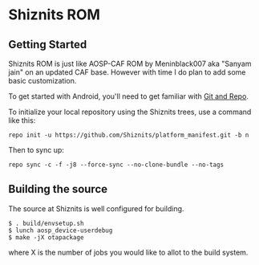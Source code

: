 Shiznits ROM
===========

Getting Started
---------------

Shiznits ROM is just like AOSP-CAF ROM by Meninblack007 aka "Sanyam jain" on an updated CAF base.
However with time I do plan to add some basic customization.

To get started with Android, you'll need to get
familiar with [Git and Repo](http://source.android.com/source/using-repo.html).

To initialize your local repository using the Shiznits trees, use a command like this:

    repo init -u https://github.com/Shiznits/platform_manifest.git -b n

Then to sync up:

    repo sync -c -f -j8 --force-sync --no-clone-bundle --no-tags

Building the source
---------------

The source at Shiznits is well configured for building.

    $ . build/envsetup.sh
    $ lunch aosp_device-userdebug
    $ make -jX otapackage

where X is the number of jobs you would like to allot to the build system.
